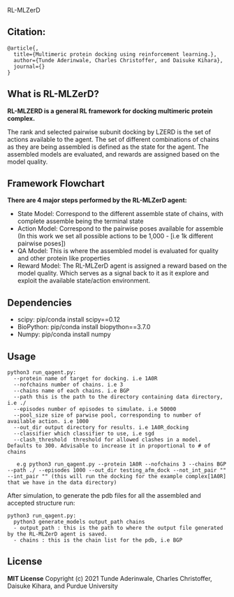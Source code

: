 RL-MLZerD
## Citation:
```
@article{,
  title={Multimeric protein docking using reinforcement learning.},
  author={Tunde Aderinwale, Charles Christoffer, and Daisuke Kihara},
  journal={}
}
```

## What is RL-MLZerD?

**RL-MLZERD is a general RL framework for docking multimeric protein complex.**

The rank and selected pairwise subunit docking by LZERD is the set of actions available to the agent. The set of different combinations of chains as they are being assembled is defined as the state for the agent. The assembled models are evaluated, and rewards are assigned based on the model quality. 


## Framework Flowchart
**There are 4 major steps performed by the RL-MLZerD agent:**   
- State Model: Correspond to the different assemble state of chains, with complete assemble being the terminal state
- Action Model: Correspond to the pairwise poses available for assemble (In this work we set all possible actions to be 1,000 - [i.e 1k different pairwise poses])
- QA Model: This is where the assembled model is evaluated for quality and other protein like properties
- Reward Model: The RL-MLZerD agent is assigned a reward based on the model quality. Which serves as a signal back to it as it explore and exploit the available state/action environment. 


## Dependencies

- scipy: pip/conda install scipy==0.12
- BioPython: pip/conda install biopython==3.7.0
- Numpy: pip/conda install numpy

## Usage
```
python3 run_qagent.py: 
  --protein name of target for docking. i.e 1A0R 
  --nofchains number of chains. i.e 3 
  --chains name of each chains. i.e BGP
  --path this is the path to the directory containing data directory, i.e ./  
  --episodes number of episodes to simulate. i.e 50000
  --pool_size size of parwise pool, corresponding to number of available action. i.e 1000
  --out_dir output directory for results. i.e 1A0R_docking
  --classifier which classifier to use, i.e sgd
  --clash_threshold  threshold for allowed clashes in a model. Defaults to 300. Advisable to increase it in proportional to # of chains

   e.g python3 run_qagent.py --protein 1A0R --nofchains 3 --chains BGP --path ./ --episodes 1000 --out_dir testing_afm_dock --not_int_pair "" --int_pair "" (this will run the docking for the example complex[1A0R] that we have in the data directory)
```
After simulation, to generate the pdb files for all the assembled and accepted structure run:

```
python3 run_qagent.py: 
  python3 generate_models output_path chains
  - output_path : this is the path to where the output file generated by the RL-MLZerD agent is saved.
  - chains : this is the chain list for the pdb, i.e BGP
```

## License
**MIT License**
Copyright (c) 2021 Tunde Aderinwale, Charles Christoffer, Daisuke Kihara, and Purdue University 
